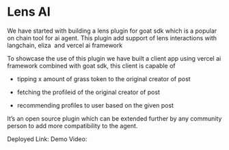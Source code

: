 # Lens AI 

We have started with building a lens plugin for goat sdk which is a popular on chain tool for ai agent. This plugin add support of lens interactions with langchain, eliza  and vercel ai framework

To showcase the use of this plugin we have built a client app using vercel ai framework combined with goat sdk, this client is capable of 
- tipping x amount of grass token to the original creator of post

- fetching the profileid of the original creator of post

- recommending profiles to user based on the given post 

It’s an open source plugin which can be extended further by any community person to add more compatibility to the agent.

Deployed Link: 
Demo Video: 
